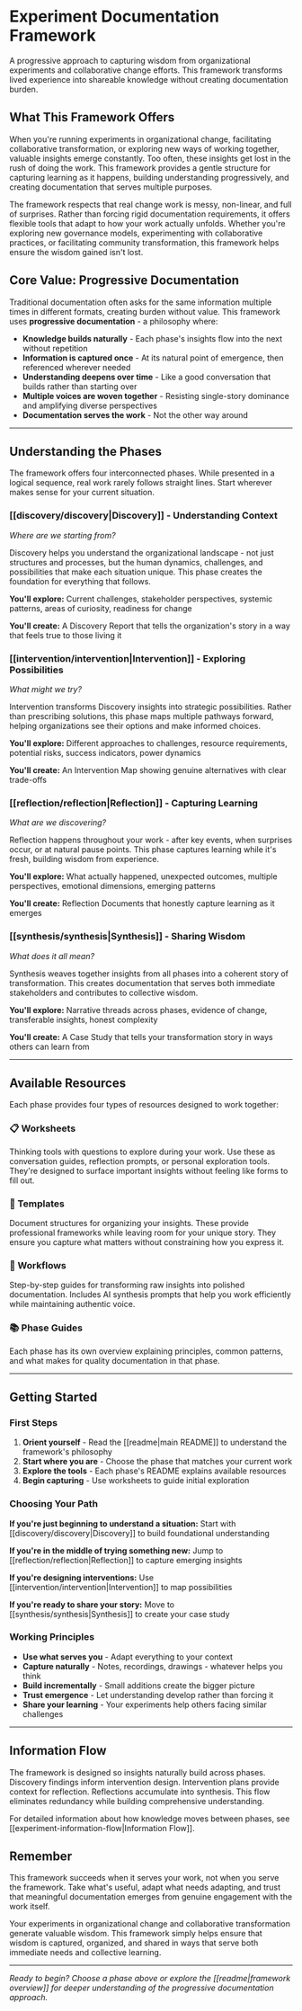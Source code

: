 # Experiment Documentation Framework

A progressive approach to capturing wisdom from organizational experiments and collaborative change efforts. This framework transforms lived experience into shareable knowledge without creating documentation burden.

## What This Framework Offers

When you're running experiments in organizational change, facilitating collaborative transformation, or exploring new ways of working together, valuable insights emerge constantly. Too often, these insights get lost in the rush of doing the work. This framework provides a gentle structure for capturing learning as it happens, building understanding progressively, and creating documentation that serves multiple purposes.

The framework respects that real change work is messy, non-linear, and full of surprises. Rather than forcing rigid documentation requirements, it offers flexible tools that adapt to how your work actually unfolds. Whether you're exploring new governance models, experimenting with collaborative practices, or facilitating community transformation, this framework helps ensure the wisdom gained isn't lost.

## Core Value: Progressive Documentation

Traditional documentation often asks for the same information multiple times in different formats, creating burden without value. This framework uses **progressive documentation** - a philosophy where:

- **Knowledge builds naturally** - Each phase's insights flow into the next without repetition
- **Information is captured once** - At its natural point of emergence, then referenced wherever needed
- **Understanding deepens over time** - Like a good conversation that builds rather than starting over
- **Multiple voices are woven together** - Resisting single-story dominance and amplifying diverse perspectives
- **Documentation serves the work** - Not the other way around

---

## Understanding the Phases

The framework offers four interconnected phases. While presented in a logical sequence, real work rarely follows straight lines. Start wherever makes sense for your current situation.

### [[discovery/discovery|Discovery]] - Understanding Context
*Where are we starting from?*

Discovery helps you understand the organizational landscape - not just structures and processes, but the human dynamics, challenges, and possibilities that make each situation unique. This phase creates the foundation for everything that follows.

**You'll explore:** Current challenges, stakeholder perspectives, systemic patterns, areas of curiosity, readiness for change

**You'll create:** A Discovery Report that tells the organization's story in a way that feels true to those living it

### [[intervention/intervention|Intervention]] - Exploring Possibilities  
*What might we try?*

Intervention transforms Discovery insights into strategic possibilities. Rather than prescribing solutions, this phase maps multiple pathways forward, helping organizations see their options and make informed choices.

**You'll explore:** Different approaches to challenges, resource requirements, potential risks, success indicators, power dynamics

**You'll create:** An Intervention Map showing genuine alternatives with clear trade-offs

### [[reflection/reflection|Reflection]] - Capturing Learning
*What are we discovering?*

Reflection happens throughout your work - after key events, when surprises occur, or at natural pause points. This phase captures learning while it's fresh, building wisdom from experience.

**You'll explore:** What actually happened, unexpected outcomes, multiple perspectives, emotional dimensions, emerging patterns

**You'll create:** Reflection Documents that honestly capture learning as it emerges

### [[synthesis/synthesis|Synthesis]] - Sharing Wisdom
*What does it all mean?*

Synthesis weaves together insights from all phases into a coherent story of transformation. This creates documentation that serves both immediate stakeholders and contributes to collective wisdom.

**You'll explore:** Narrative threads across phases, evidence of change, transferable insights, honest complexity

**You'll create:** A Case Study that tells your transformation story in ways others can learn from

---

## Available Resources

Each phase provides four types of resources designed to work together:

### 📋 Worksheets
Thinking tools with questions to explore during your work. Use these as conversation guides, reflection prompts, or personal exploration tools. They're designed to surface important insights without feeling like forms to fill out.

### 📄 Templates  
Document structures for organizing your insights. These provide professional frameworks while leaving room for your unique story. They ensure you capture what matters without constraining how you express it.

### 🔄 Workflows
Step-by-step guides for transforming raw insights into polished documentation. Includes AI synthesis prompts that help you work efficiently while maintaining authentic voice.

### 📚 Phase Guides
Each phase has its own overview explaining principles, common patterns, and what makes for quality documentation in that phase.

---

## Getting Started

### First Steps
1. **Orient yourself** - Read the [[readme|main README]] to understand the framework's philosophy
2. **Start where you are** - Choose the phase that matches your current work
3. **Explore the tools** - Each phase's README explains available resources
4. **Begin capturing** - Use worksheets to guide initial exploration

### Choosing Your Path

**If you're just beginning to understand a situation:**
Start with [[discovery/discovery|Discovery]] to build foundational understanding

**If you're in the middle of trying something new:**
Jump to [[reflection/reflection|Reflection]] to capture emerging insights

**If you're designing interventions:**
Use [[intervention/intervention|Intervention]] to map possibilities

**If you're ready to share your story:**
Move to [[synthesis/synthesis|Synthesis]] to create your case study

### Working Principles

- **Use what serves you** - Adapt everything to your context
- **Capture naturally** - Notes, recordings, drawings - whatever helps you think
- **Build incrementally** - Small additions create the bigger picture
- **Trust emergence** - Let understanding develop rather than forcing it
- **Share your learning** - Your experiments help others facing similar challenges

---

## Information Flow

The framework is designed so insights naturally build across phases. Discovery findings inform intervention design. Intervention plans provide context for reflection. Reflections accumulate into synthesis. This flow eliminates redundancy while building comprehensive understanding.

For detailed information about how knowledge moves between phases, see [[experiment-information-flow|Information Flow]].

## Remember

This framework succeeds when it serves your work, not when you serve the framework. Take what's useful, adapt what needs adapting, and trust that meaningful documentation emerges from genuine engagement with the work itself.

Your experiments in organizational change and collaborative transformation generate valuable wisdom. This framework simply helps ensure that wisdom is captured, organized, and shared in ways that serve both immediate needs and collective learning.

---

*Ready to begin? Choose a phase above or explore the [[readme|framework overview]] for deeper understanding of the progressive documentation approach.*